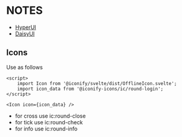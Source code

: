 # NOTES

-   [HyperUI](https://hyperui.dev/)
-   [DaisyUI](https://daisyui.com/)

## Icons

Use as follows

```svelte
<script>
    import Icon from '@iconify/svelte/dist/OfflineIcon.svelte';
    import icon_data from '@iconify-icons/ic/round-login';
</script>

<Icon icon={icon_data} />
```

- for cross use ic:round-close
- for tick use ic:round-check
- for info use ic:round-info
